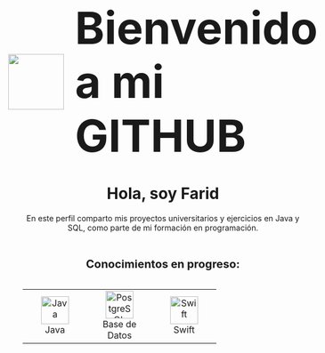 <div style="display: flex; align-items: center; justify-content: center; gap: 20px; width: 100%; margin-top: 20px; margin-bottom: 20px;">
  <img src="https://media1.giphy.com/media/v1.Y2lkPTc5MGI3NjExa3N0NjhnbGVoNzJxcjkwY3lxeWZyZ2N4NWdmZzZvODh2Z2p5ZzloNyZlcD12MV9pbnRlcm5hbF9naWZfYnlfaWQmY3Q9cw/5eLDrEaRGHegx2FeF2/giphy.gif" width="100"/>
  <h1 style="font-size: 80px; margin: 0;">Bienvenido a mi GITHUB</h1>
</div>

<div align="center">

# Hola, soy Farid  

En este perfil comparto mis proyectos universitarios y ejercicios en Java y SQL, como parte de mi formación en programación.

</div>

<br>

<div align="center">

  <span style="font-size: 20px; font-weight: bold;">Conocimientos en progreso:</span>
  <br><br>

  <table>
    <tr>
      <td align="center" width="100">
        <img src="https://cdn.jsdelivr.net/gh/devicons/devicon/icons/java/java-original.svg" alt="Java" width="50"/><br>
        <span>Java</span>
      </td>
      <td align="center" width="100">
        <img src="https://cdn.jsdelivr.net/gh/devicons/devicon/icons/postgresql/postgresql-original.svg" alt="PostgreSQL" width="50"/><br>
        <span>Base de Datos</span>
      </td>
      <td align="center" width="100">
        <img src="https://cdn.jsdelivr.net/gh/devicons/devicon/icons/swift/swift-original.svg" alt="Swift" width="50"/><br>
        <span>Swift</span>
      </td>
    </tr>
  </table>

</div>
